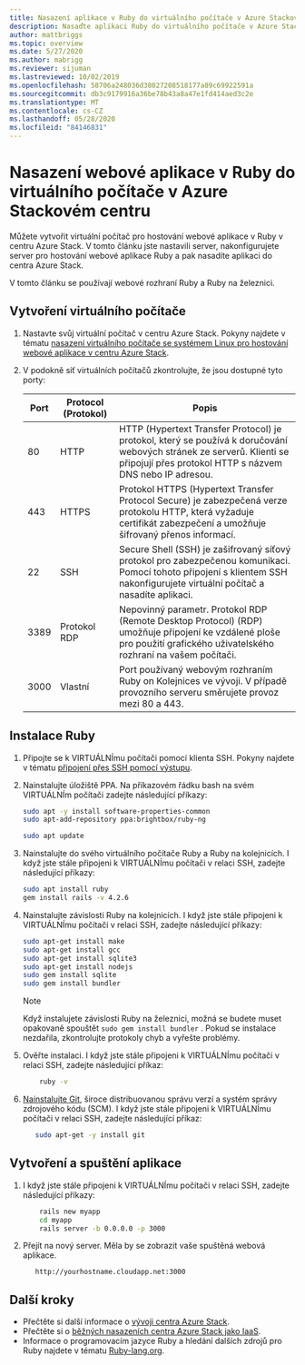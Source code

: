 ```yaml
---
title: Nasazení aplikace v Ruby do virtuálního počítače v Azure Stackovém centru
description: Nasaďte aplikaci Ruby do virtuálního počítače v Azure Stackovém centru.
author: mattbriggs
ms.topic: overview
ms.date: 5/27/2020
ms.author: mabrigg
ms.reviewer: sijuman
ms.lastreviewed: 10/02/2019
ms.openlocfilehash: 58706a248036d38027208518177a89c69922591a
ms.sourcegitcommit: db3c9179916a36be78b43a8a47e1fd414aed3c2e
ms.translationtype: MT
ms.contentlocale: cs-CZ
ms.lasthandoff: 05/28/2020
ms.locfileid: "84146831"
---
```

# <a name="deploy-a-ruby-web-app-to-a-vm-in-azure-stack-hub"></a>Nasazení webové aplikace v Ruby do virtuálního počítače v Azure Stackovém centru

Můžete vytvořit virtuální počítač pro hostování webové aplikace v Ruby v centru Azure Stack. V tomto článku jste nastavili server, nakonfigurujete server pro hostování webové aplikace Ruby a pak nasadíte aplikaci do centra Azure Stack.

V tomto článku se používají webové rozhraní Ruby a Ruby na železnici.

## <a name="create-a-vm"></a>Vytvoření virtuálního počítače

1. Nastavte svůj virtuální počítač v centru Azure Stack. Pokyny najdete v tématu [nasazení virtuálního počítače se systémem Linux pro hostování webové aplikace v centru Azure Stack](azure-stack-dev-start-howto-deploy-linux.md).

2. V podokně síť virtuálních počítačů zkontrolujte, že jsou dostupné tyto porty:

    | Port | Protocol (Protokol) | Popis |
    | --- | --- | --- |
    | 80 | HTTP | HTTP (Hypertext Transfer Protocol) je protokol, který se používá k doručování webových stránek ze serverů. Klienti se připojují přes protokol HTTP s názvem DNS nebo IP adresou. |
    | 443 | HTTPS | Protokol HTTPS (Hypertext Transfer Protocol Secure) je zabezpečená verze protokolu HTTP, která vyžaduje certifikát zabezpečení a umožňuje šifrovaný přenos informací. |
    | 22 | SSH | Secure Shell (SSH) je zašifrovaný síťový protokol pro zabezpečenou komunikaci. Pomocí tohoto připojení s klientem SSH nakonfigurujete virtuální počítač a nasadíte aplikaci. |
    | 3389 | Protokol RDP | Nepovinný parametr. Protokol RDP (Remote Desktop Protocol) (RDP) umožňuje připojení ke vzdálené ploše pro použití grafického uživatelského rozhraní na vašem počítači.   |
    | 3000 | Vlastní | Port používaný webovým rozhraním Ruby on Kolejnices ve vývoji. V případě provozního serveru směrujete provoz mezi 80 a 443. |

## <a name="install-ruby"></a>Instalace Ruby

1. Připojte se k VIRTUÁLNÍmu počítači pomocí klienta SSH. Pokyny najdete v tématu [připojení přes SSH pomocí výstupu](azure-stack-dev-start-howto-ssh-public-key.md#connect-with-ssh-by-using-putty).

1. Nainstalujte úložiště PPA. Na příkazovém řádku bash na svém VIRTUÁLNÍm počítači zadejte následující příkazy:

    ```bash  
    sudo apt -y install software-properties-common
    sudo apt-add-repository ppa:brightbox/ruby-ng

    sudo apt update
    ```

2. Nainstalujte do svého virtuálního počítače Ruby a Ruby na kolejnicích. I když jste stále připojeni k VIRTUÁLNÍmu počítači v relaci SSH, zadejte následující příkazy:

    ```bash  
    sudo apt install ruby
    gem install rails -v 4.2.6
    ```

3. Nainstalujte závislosti Ruby na kolejnicích. I když jste stále připojeni k VIRTUÁLNÍmu počítači v relaci SSH, zadejte následující příkazy:

    ```bash  
    sudo apt-get install make
    sudo apt-get install gcc
    sudo apt-get install sqlite3
    sudo apt-get install nodejs
    sudo gem install sqlite
    sudo gem install bundler
    ```

    > [!Note]  
    > Když instalujete závislosti Ruby na železnici, možná se budete muset opakovaně spouštět `sudo gem install bundler` . Pokud se instalace nezdařila, zkontrolujte protokoly chyb a vyřešte problémy.

4. Ověřte instalaci. I když jste stále připojeni k VIRTUÁLNÍmu počítači v relaci SSH, zadejte následující příkaz:

    ```bash  
        ruby -v
    ```

3. [Nainstalujte Git](https://git-scm.com), široce distribuovanou správu verzí a systém správy zdrojového kódu (SCM). I když jste stále připojeni k VIRTUÁLNÍmu počítači v relaci SSH, zadejte následující příkaz:

    ```bash  
       sudo apt-get -y install git
    ```

## <a name="create-and-run-an-app"></a>Vytvoření a spuštění aplikace

1. I když jste stále připojeni k VIRTUÁLNÍmu počítači v relaci SSH, zadejte následující příkazy:

    ```bash
        rails new myapp
        cd myapp
        rails server -b 0.0.0.0 -p 3000
    ```

2. Přejít na nový server. Měla by se zobrazit vaše spuštěná webová aplikace.

    ```HTTP  
       http://yourhostname.cloudapp.net:3000
    ```

## <a name="next-steps"></a>Další kroky

- Přečtěte si další informace o [vývoji centra Azure Stack](azure-stack-dev-start.md).
- Přečtěte si o [běžných nasazeních centra Azure Stack jako IaaS](azure-stack-dev-start-deploy-app.md).
- Informace o programovacím jazyce Ruby a hledání dalších zdrojů pro Ruby najdete v tématu [Ruby-lang.org](https://www.ruby-lang.org).
